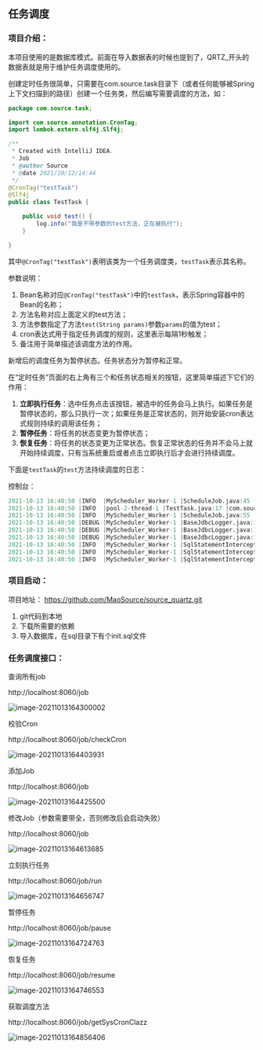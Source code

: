 ## 任务调度

###  项目介绍：

本项目使用的是数据库模式。前面在导入数据表的时候也提到了，QRTZ_开头的数据表就是用于维护任务调度使用的。

创建定时任务很简单，只需要在com.source.task目录下（或者任何能够被Spring上下文扫描到的路径）创建一个任务类，然后编写需要调度的方法，如：

```java
package com.source.task;

import com.source.annotation.CronTag;
import lombok.extern.slf4j.Slf4j;

/**
 * Created with IntelliJ IDEA.
 * Job
 * @author Source
 * @date 2021/10/12/14:44
 */
@CronTag("testTask")
@Slf4j
public class TestTask {

    public void test() {
        log.info("我是不带参数的test方法，正在被执行");
    }

}
```

其中`@CronTag("testTask")`表明该类为一个任务调度类，`testTask`表示其名称。



参数说明：

1. Bean名称对应`@CronTag("testTask")`中的`testTask`，表示Spring容器中的Bean的名称；
2. 方法名称对应上面定义的test方法；
3. 方法参数指定了方法`test(String params)`参数`params`的值为test；
4. cron表达式用于指定任务调度的规则，这里表示每隔1秒触发；
5. 备注用于简单描述该调度方法的作用。

新增后的调度任务为暂停状态。任务状态分为暂停和正常。

在“定时任务”页面的右上角有三个和任务状态相关的按钮，这里简单描述下它们的作用：

1. **立即执行任务**：选中任务点击该按钮，被选中的任务会马上执行。如果任务是暂停状态的，那么只执行一次；如果任务是正常状态的，则开始安装cron表达式规则持续的调用该任务；
2. **暂停任务**：将任务的状态变更为暂停状态；
3. **恢复任务**：将任务的状态变更为正常状态。恢复正常状态的任务并不会马上就开始持续调度，只有当系统重启或者点击立即执行后才会进行持续调度。

下面是`testTask`的`test`方法持续调度的日志：

控制台：

```verilog
2021-10-13 16:40:50 |INFO  |MyScheduler_Worker-1 |ScheduleJob.java:45 |com.source.util.ScheduleJob |任务准备执行，任务ID：13
2021-10-13 16:40:50 |INFO  |pool-2-thread-1 |TestTask.java:17 |com.source.task.TestTask |我是带参数的test方法，正在被执行，参数为：test
2021-10-13 16:40:50 |INFO  |MyScheduler_Worker-1 |ScheduleJob.java:55 |com.source.util.ScheduleJob |任务执行完毕，任务ID：13 总共耗时：2 毫秒
2021-10-13 16:40:50 |DEBUG |MyScheduler_Worker-1 |BaseJdbcLogger.java:143 |com.source.mapper.JobLogMapper.insert |==>  Preparing: INSERT INTO t_job_log (METHOD_NAME, PARAMS, JOB_ID, TIMES, CREATE_TIME, BEAN_NAME, `STATUS`) VALUES (?, ?, ?, ?, ?, ?, ?) 
2021-10-13 16:40:50 |DEBUG |MyScheduler_Worker-1 |BaseJdbcLogger.java:143 |com.source.mapper.JobLogMapper.insert |==> Parameters: test(String), test(String), 13(Long), 2(Long), 2021-10-13 16:40:50.683(Timestamp), testTask(String), 0(String)
2021-10-13 16:40:50 |DEBUG |MyScheduler_Worker-1 |BaseJdbcLogger.java:143 |com.source.mapper.JobLogMapper.insert |<==    Updates: 1
2021-10-13 16:40:50 |INFO  |MyScheduler_Worker-1 |SqlStatementInterceptor.java:69 |com.source.interceptor.SqlStatementInterceptor |【SQL_ID】 com.source.mapper.JobLogMapper.insert
2021-10-13 16:40:50 |INFO  |MyScheduler_Worker-1 |SqlStatementInterceptor.java:70 |com.source.interceptor.SqlStatementInterceptor |【SQL耗时】 20 ms
2021-10-13 16:40:50 |INFO  |MyScheduler_Worker-1 |SqlStatementInterceptor.java:71 |com.source.interceptor.SqlStatementInterceptor |【SQL语句】 INSERT INTO t_job_log ( METHOD_NAME, PARAMS, JOB_ID, TIMES, CREATE_TIME, BEAN_NAME, `STATUS` ) VALUES ( 'test', 'test', 13, 2, '2021-10-13 16:40:50', 'testTask', '0' )

```



### 项目启动：

项目地址： https://github.com/MaoSource/source_quartz.git

1. git代码到本地
2. 下载所需要的依赖
3. 导入数据库，在sql目录下有个init.sql文件



### 任务调度接口：

查询所有job

http://localhost:8060/job

![image-20211013164300002](redme.assets/image-20211013164300002.png)

校验Cron

http://localhost:8060/job/checkCron

![image-20211013164403931](redme.assets/image-20211013164403931.png)

添加Job

http://localhost:8060/job

![image-20211013164425500](redme.assets/image-20211013164425500.png)

修改Job（参数需要带全，否则修改后会启动失败）

http://localhost:8060/job

![image-20211013164613685](redme.assets/image-20211013164613685.png)

立刻执行任务

http://localhost:8060/job/run

![image-20211013164656747](redme.assets/image-20211013164656747.png)

暂停任务

http://localhost:8060/job/pause

![image-20211013164724763](redme.assets/image-20211013164724763.png)

恢复任务

http://localhost:8060/job/resume

![image-20211013164746553](redme.assets/image-20211013164746553.png)

获取调度方法

http://localhost:8060/job/getSysCronClazz

![image-20211013164856406](redme.assets/image-20211013164856406.png)